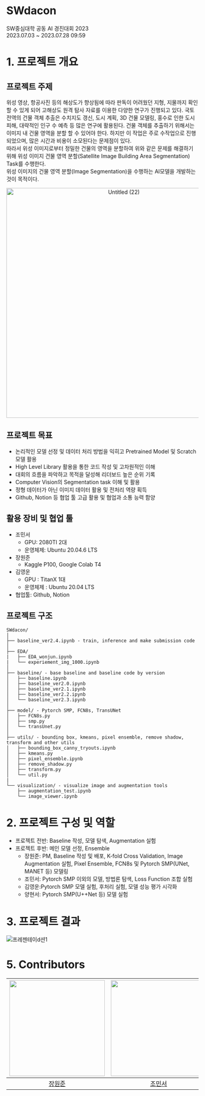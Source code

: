 # SWdacon

SW중심대학 공동 AI 경진대회 2023  
2023.07.03 ~ 2023.07.28 09:59  

# 1. 프로젝트 개요

## 프로젝트 주제
위성 영상, 항공사진 등의 해상도가 향상됨에 따라 판독이 어려웠던 지형, 지물까지 확인할 수 있게 되어 고해상도 원격 탐사 자료를 이용한 다양한 연구가 진행되고 있다. 국토 전역의 건물 객체 추출은 수치지도 갱신, 도시 계획, 3D 건물 모델링, 홍수로 인한 도시 피해, 대략적인 인구 수 예측 등 많은 연구에 활용된다. 건물 객체를 추출하기 위해서는 이미지 내 건물 영역을 분할 할 수 있어야 한다. 하지만 이 작업은 주로 수작업으로 진행되었으며, 많은 시간과 비용이 소모된다는 문제점이 있다.  
따라서 위성 이미지로부터 정밀한 건물의 영역을 분할하여 위와 같은 문제를 해결하기 위해 위성 이미지 건물 영역 분할(Satellite Image Building Area Segmentation) Task를 수행한다.  
위성 이미지의 건물 영역 분할(Image Segmentation)을 수행하는 AI모델을 개발하는 것이 목적이다.  
<p align="center">
  <img src="https://github.com/KURasengan/SWdacon/assets/104672441/acca8089-7bc3-4e68-a929-af78afd8a9d6" alt="Untitled (22)" width="600" height="auto">
</p>

## 프로젝트 목표
- 논리적인 모델 선정 및 데이터 처리 방법을 익히고 Pretrained Model 및 Scratch 모델 활용
- High Level Library 활용을 통한 코드 작성 및 고차원적인 이해
- 대회의 흐름을 파악하고 목적을 달성해 리더보드 높은 순위 기록
- Computer Vision의 Segmentation task 이해 및 활용
- 정형 데이터가 아닌 이미지 데이터 활용 및 전처리 역량 획득
- Github, Notion 등 협업 툴 고급 활용 및 협업과 소통 능력 함양

## 활용 장비 및 협업 툴
- 조민서
    - GPU: 2080TI 2대
    - 운영체제: Ubuntu 20.04.6 LTS
- 장원준
    - Kaggle P100, Google Colab T4
- 김영운
    - GPU : TitanX 1대
    - 운영체제 : Ubuntu 20.04 LTS
- 협업툴: Github, Notion

## 프로젝트 구조
```
SWdacon/
│
├── baseline_ver2.4.ipynb - train, inference and make submission code
│
├── EDA/
|   ├── EDA_wonjun.ipynb
|   └── experiement_img_1000.ipynb
│
├── baseline/ - base baseline and baseline code by version
│   ├── baseline.ipynb
│   ├── baseline_ver2.0.ipynb
│   ├── baseline_ver2.1.ipynb
│   ├── baseline_ver2.2.ipynb
│   └── baseline_ver2.3.ipynb
│
├── model/ - Pytorch SMP, FCN8s, TransUNet
│   ├── FCN8s.py
│   ├── smp.py
│   └── transUnet.py
│
├── utils/ - bounding box, kmeans, pixel ensemble, remove shadow, transform and other utils
│   ├── bounding_box_canny_tryouts.ipynb
│   ├── kmeans.py
│   ├── pixel_ensemble.ipynb
│   ├── remove_shadow.py
│   ├── transform.py
│   └── util.py
|
└── visualization/ - visualize image and augmentation tools
    ├── augmentation_test.ipynb
    └── image_viewer.ipynb
```

# 2. 프로젝트 구성 및 역할

- 프로젝트 전반: Baseline 작성, 모델 탐색, Augmentation 실험
- 프로젝트 후반: 메인 모델 선정, Ensemble
    - 장원준: PM, Baseline 작성 및 배포, K-fold Cross Validation, Image Augmentation 실험, Pixel Ensemble, FCN8s 및 Pytorch SMP(UNet, MANET 등) 모델링
    - 조민서: Pytorch SMP 이외의 모델, 방법론 탐색, Loss Function 조합 실험
    - 김영운:Pytorch SMP 모델 실험, 후처리 실험, 모델 성능 평가 시각화
    - 양현서: Pytorch SMP(U++Net 등) 모델 실험

# 3. 프로젝트 결과
![프레젠테이d션1](https://github.com/KURasengan/SWdacon/assets/104672441/623fa63e-e9b0-499d-8852-e0ceb58f641b)

# 5. Contributors
| <img src="https://avatars.githubusercontent.com/u/104672441?v=4" width=250> | <img src="https://avatars.githubusercontent.com/u/120074890?v=4" width=250> | <img src="https://avatars.githubusercontent.com/u/109717248?v=4" width=250> | <img src="https://avatars.githubusercontent.com/u/125948625?v=4" width=250> |
| :-------------------------------------------------------------------------------------------------------------------------: | :-------------------------------------------------------------------------------------------------------------------------: | :-------------------------------------------------------------------------------------------------------------------------: | :-------------------------------------------------------------------------------------------------------------------------: |
|                                           [장원준](https://github.com/jwj51720)                                            |                                           [조민서](https://github.com/ChoChoMinSeo)                                            |                                            [김영운](https://github.com/duddns2048)                                            |                                         [양현서](https://github.com/huitsix-86)                                          |
